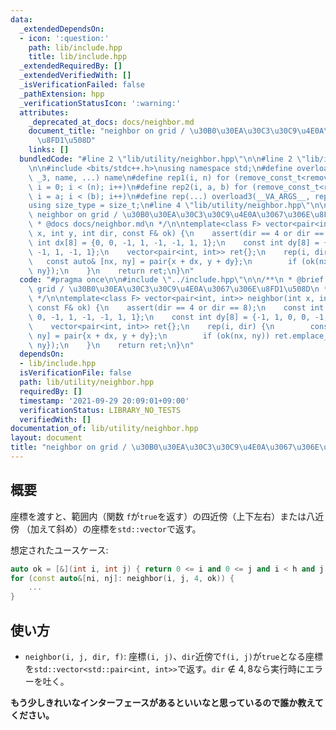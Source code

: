 ```yaml
---
data:
  _extendedDependsOn:
  - icon: ':question:'
    path: lib/include.hpp
    title: lib/include.hpp
  _extendedRequiredBy: []
  _extendedVerifiedWith: []
  _isVerificationFailed: false
  _pathExtension: hpp
  _verificationStatusIcon: ':warning:'
  attributes:
    _deprecated_at_docs: docs/neighbor.md
    document_title: "neighbor on grid / \u30B0\u30EA\u30C3\u30C9\u4E0A\u3067\u306E\
      \u8FD1\u508D"
    links: []
  bundledCode: "#line 2 \"lib/utility/neighbor.hpp\"\n\n#line 2 \"lib/include.hpp\"\
    \n\n#include <bits/stdc++.h>\nusing namespace std;\n#define overload3(_NULL, _2,\
    \ _3, name, ...) name\n#define rep1(i, n) for (remove_const_t<remove_reference_t<decltype(n)>>\
    \ i = 0; i < (n); i++)\n#define rep2(i, a, b) for (remove_const_t<remove_reference_t<decltype(b)>>\
    \ i = a; i < (b); i++)\n#define rep(...) overload3(__VA_ARGS__, rep2, rep1)(__VA_ARGS__)\n\
    using size_type = size_t;\n#line 4 \"lib/utility/neighbor.hpp\"\n\n/**\n * @brief\
    \ neighbor on grid / \u30B0\u30EA\u30C3\u30C9\u4E0A\u3067\u306E\u8FD1\u508D\n\
    \ * @docs docs/neighbor.md\n */\n\ntemplate<class F> vector<pair<int, int>> neighbor(int\
    \ x, int y, int dir, const F& ok) {\n    assert(dir == 4 or dir == 8);\n    const\
    \ int dx[8] = {0, 0, -1, 1, -1, -1, 1, 1};\n    const int dy[8] = {-1, 1, 0, 0,\
    \ -1, 1, -1, 1};\n    vector<pair<int, int>> ret{};\n    rep(i, dir) {\n     \
    \   const auto& [nx, ny] = pair{x + dx, y + dy};\n        if (ok(nx, ny)) ret.emplace_back(pair{nx,\
    \ ny});\n    }\n    return ret;\n}\n"
  code: "#pragma once\n\n#include \"../include.hpp\"\n\n/**\n * @brief neighbor on\
    \ grid / \u30B0\u30EA\u30C3\u30C9\u4E0A\u3067\u306E\u8FD1\u508D\n * @docs docs/neighbor.md\n\
    \ */\n\ntemplate<class F> vector<pair<int, int>> neighbor(int x, int y, int dir,\
    \ const F& ok) {\n    assert(dir == 4 or dir == 8);\n    const int dx[8] = {0,\
    \ 0, -1, 1, -1, -1, 1, 1};\n    const int dy[8] = {-1, 1, 0, 0, -1, 1, -1, 1};\n\
    \    vector<pair<int, int>> ret{};\n    rep(i, dir) {\n        const auto& [nx,\
    \ ny] = pair{x + dx, y + dy};\n        if (ok(nx, ny)) ret.emplace_back(pair{nx,\
    \ ny});\n    }\n    return ret;\n}\n"
  dependsOn:
  - lib/include.hpp
  isVerificationFile: false
  path: lib/utility/neighbor.hpp
  requiredBy: []
  timestamp: '2021-09-29 20:09:01+09:00'
  verificationStatus: LIBRARY_NO_TESTS
  verifiedWith: []
documentation_of: lib/utility/neighbor.hpp
layout: document
title: "neighbor on grid / \u30B0\u30EA\u30C3\u30C9\u4E0A\u3067\u306E\u8FD1\u508D"
---
```


## 概要

座標を渡すと、範囲内（関数 `f`が`true`を返す）の四近傍（上下左右）または八近傍 （加えて斜め）の座標を`std::vector`で返す。

想定されたユースケース:

```c++
auto ok = [&](int i, int j) { return 0 <= i and 0 <= j and i < h and j < w; };
for (const auto&[ni, nj]: neighbor(i, j, 4, ok)) {
    ...
}
```

## 使い方

- `neighbor(i, j, dir, f)`: 座標`(i, j)`、`dir`近傍で`f(i, j)`が`true`となる座標を`std::vector<std::pair<int, int>>`で返す。`dir`$\notin
  {4,8}$なら実行時にエラーを吐く。

**もう少しきれいなインターフェースがあるといいなと思っているので誰か教えてください。**
